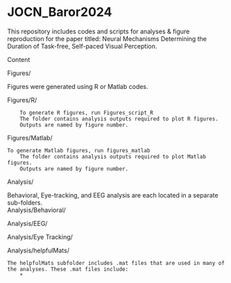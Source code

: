 # JOCN_Baror2024
This repository includes codes and scripts for analyses &amp; figure reproduction for the paper titled: Neural Mechanisms Determining the Duration of Task-free, Self-paced Visual Perception.

Content

Figures/
  
Figures were generated using R or Matlab codes.
  
Figures/R/
            
	    To generate R figures, run Figures_script_R
	    The folder contains analysis outputs required to plot R figures. 
	    Outputs are named by figure number.

Figures/Matlab/
	    
	To generate Matlab figures, run figures_matlab 
	    The folder contains analysis outputs required to plot Matlab figures. 
	    Outputs are named by figure number.
     
Analysis/

Behavioral, Eye-tracking, and EEG analysis are each located in a separate sub-folders.  
Analysis/Behavioral/

Analysis/EEG/

Analysis/Eye Tracking/

Analysis/helpfulMats/

	The helpfulMats subfolder includes .mat files that are used in many of the analyses. These .mat files include:
 		* 
